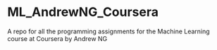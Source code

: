 # ML_AndrewNG_Coursera
A repo for all the programming assignments for the Machine Learning course at Coursera by Andrew NG
